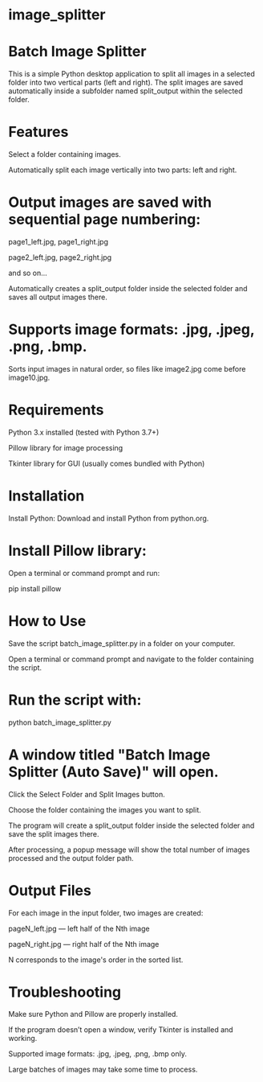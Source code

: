 # image_splitter

# Batch Image Splitter
This is a simple Python desktop application to split all images in a selected folder into two vertical parts (left and right). The split images are saved automatically inside a subfolder named split_output within the selected folder.

# Features
Select a folder containing images.

Automatically split each image vertically into two parts: left and right.

# Output images are saved with sequential page numbering:

page1_left.jpg, page1_right.jpg

page2_left.jpg, page2_right.jpg

and so on...

Automatically creates a split_output folder inside the selected folder and saves all output images there.

# Supports image formats: .jpg, .jpeg, .png, .bmp.

Sorts input images in natural order, so files like image2.jpg come before image10.jpg.

# Requirements
Python 3.x installed (tested with Python 3.7+)

Pillow library for image processing

Tkinter library for GUI (usually comes bundled with Python)

# Installation
Install Python:
Download and install Python from python.org.

# Install Pillow library:
Open a terminal or command prompt and run:

pip install pillow
# How to Use
Save the script batch_image_splitter.py in a folder on your computer.

Open a terminal or command prompt and navigate to the folder containing the script.

# Run the script with:

python batch_image_splitter.py
# A window titled "Batch Image Splitter (Auto Save)" will open.

Click the Select Folder and Split Images button.

Choose the folder containing the images you want to split.

The program will create a split_output folder inside the selected folder and save the split images there.

After processing, a popup message will show the total number of images processed and the output folder path.

# Output Files
For each image in the input folder, two images are created:

pageN_left.jpg — left half of the Nth image

pageN_right.jpg — right half of the Nth image

N corresponds to the image's order in the sorted list.

# Troubleshooting
Make sure Python and Pillow are properly installed.

If the program doesn’t open a window, verify Tkinter is installed and working.

Supported image formats: .jpg, .jpeg, .png, .bmp only.

Large batches of images may take some time to process.

